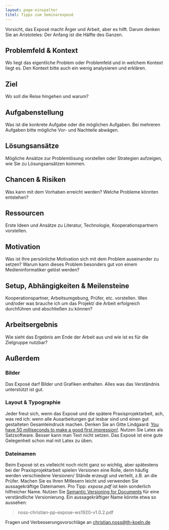 ```yaml
---
layout: page-einspalter
titel: Tipps zum Seminarexposé
---
```


Vorsicht, das Exposé macht Ärger und Arbeit, aber es hilft. Darum denken Sie an Aristoteles: Der Anfang ist die Hälfte des Ganzen.


## Problemfeld & Kontext
Wo liegt das eigentliche Problem oder Problemfeld und in welchem Kontext liegt es. Den Kontext bitte auch ein wenig analysieren und erklären.

## Ziel
Wo soll die Reise hingehen und warum?

## Aufgabenstellung
Was ist die konkrete Aufgabe oder die möglichen Aufgaben. Bei mehreren Aufgaben bitte mögliche Vor- und Nachteile abwägen.

## Lösungsansätze
Mögliche Ansätze zur Problemlösung vorstellen oder Strategien aufzeigen, wie Sie zu Lösungsansätzen kommen.

## Chancen & Risiken
Was kann mit dem Vorhaben erreicht werden? Welche Probleme könnten entstehen?

## Ressourcen
Erste Ideen und Ansätze zu Literatur, Technologie, Kooperationspartnern vorstellen.

## Motivation
Was ist Ihre persönliche Motivation sich mit dem Problem auseinander zu setzen? Warum kann dieses Problem besonders gut von einem Medieninformatiker gelöst werden?

## Setup, Abhängigkeiten & Meilensteine
Kooperationspartner, Arbeitsumgebung, Prüfer, etc. vorstellen. Wen und/oder was brauche ich um das Projekt/ die Arbeit erfolgreich durchführen und abschließen zu können? 

## Arbeitsergebnis
Wie sieht das Ergebnis am Ende der Arbeit aus und wie ist es für die Zielgruppe nutzbar?

## Außerdem

### Bilder
Das Exposé darf Bilder und Grafiken enthalten. Alles was das Verständnis unterstützt ist gut.

### Layout & Typographie
Jeder freut sich, wenn das Exposé und die spätere Praxisprojektarbeit, ach, was red ich: wenn alle Ausarbeitungen gut lesbar sind und einen gut gestalteten Gesamteindruck machen. Denken Sie an Gitte Lindgaard: [You have 50 milliseconds to make a good first impression!](https://www.researchgate.net/publication/220208334_Attention_web_designers_You_have_50_milliseconds_to_make_a_good_first_impression_Behaviour_and_Information_Technology_252_115-126). Nutzen Sie Latex als Satzsoftware. Besser kann man Text nicht setzen. Das Exposé ist eine gute Gelegenheit schon mal mit Latex zu üben.

### Dateinamen
Beim Exposé ist es vielleicht noch nicht ganz so wichtig, aber spätestens bei der Praxisprojektarbeit spielen Versionen eine Rolle, denn häufig werden  verschiedene Versionen/ Stände erzeugt und verteilt, z.B. an die Prüfer. Machen Sie es Ihren Mitlesern leicht und verwenden Sie aussagekräftige Dateinamen. Pro Tipp: *expose.pdf* ist kein sonderlich hilfreicher Name. Nutzen Sie [Semantic Versioning for Documents](https://semverdoc.org/) für eine verständliche Versionierung. Ein aussagekräftiger Name könnte etwa so aussehen:

> noss-christian-pp-expose-ws1920-v1.0.2.pdf



Fragen und Verbesserungsvorschläge an christian.noss@th-koeln.de